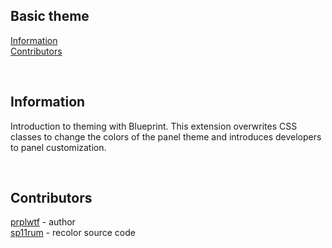 ## Basic theme

[Information](#information)\
[Contributors](#contributors)

<br/>

## Information
Introduction to theming with Blueprint.
This extension overwrites CSS classes to change the colors of the panel theme and introduces developers to panel customization.

<br/>

## Contributors
[prplwtf](https://github.com/prplwtf) - author\
[sp11rum](https://github.com/sp11rum) - recolor source code